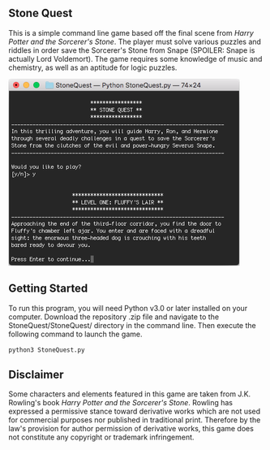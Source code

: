 ## Stone Quest
This is a simple command line game based off the final scene from _Harry Potter and the Sorcerer's Stone_. The player must solve various puzzles and riddles in order save the Sorcerer's Stone from Snape (SPOILER: Snape is actually Lord Voldemort). The game requires some knowledge of music and chemistry, as well as an aptitude for logic puzzles. 

![alt text](https://github.com/ijekel2/projects/blob/master/StoneQuest/images/StoneQuest.png "StoneQuest Gameplay")

## Getting Started
To run this program, you will need Python v3.0 or later installed on your computer. Download the repository .zip file and navigate to the StoneQuest/StoneQuest/ directory in the command line. Then execute the following command to launch the game.

```
python3 StoneQuest.py
```

## Disclaimer
Some characters and elements featured in this game are taken from J.K. Rowling's book _Harry Potter and the Sorcerer's Stone_. Rowling has expressed a permissive stance toward derivative works which are not used for commercial purposes nor published in traditional print. Therefore by the law's provision for author permission of derivative works, this game does not constitute any copyright or trademark infringement.




